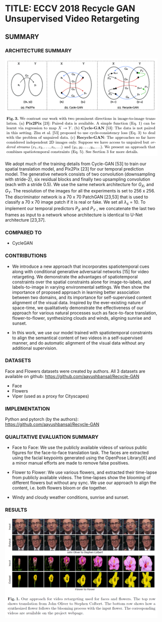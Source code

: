 # TITLE: ECCV 2018 Recycle GAN Unsupervised Video Retargeting

## SUMMARY

### ARCHITECTURE SUMMARY

![loss.png](images/eccv-2018-recycle-gan-unsupervised-video-retargeting/loss.png "Recycle GAN loss")

We adopt much of the training details from Cycle-GAN [53] to train our spatial translation model, and Pix2Pix [23] for our temporal prediction model. The generative network consists of two convolution (downsampling with stride-2), six residual blocks and finally two upsampling convolution (each with a stride 0.5). We use the same network architecture for $G_X$, and $G_Y$. The resolution of the images for all the experiments is set to 256 x 256. The discriminator network is a 70 x 70 PatchGAN [23,53] that is used to classify a 70 x 70 image patch if it is real or fake. We set all $\lambda_s$ = 10. To implement our temporal predictors $P_X$ and $P_Y$ , we concatenate the last two frames as input to a network whose architecture is identical to U-Net architecture [23,37].

### COMPARED TO

- CycleGAN

### CONTRIBUTIONS

- We introduce a new approach that incorporates spatiotemporal cues along with conditional generative adversarial networks [15] for video retargeting. We demonstrate the advantages of spatiotemporal constraints over the spatial constraints alone for image-to-labels, and labels-to-image in varying environmental settings. We then show the importance of proposed approach in learning better association between two domains, and its importance for self-supervised content alignment of the visual data. Inspired by the ever-existing nature of space-time, we qualitatively demonstrate the effectiveness of our approach for various natural processes such as face-to-face translation, flower-to-flower, synthesizing clouds and winds, aligning sunrise and sunset.

- In this work, we use our model trained with spatiotemporal constraints to align the
semantical content of two videos in a self-supervised manner, and do automatic
alignment of the visual data without any additional supervision.

### DATASETS

Face and Flowers datasets were created by authors. All 3 datasets are available on github: <https://github.com/aayushbansal/Recycle-GAN>

- Face
- Flowers
- Viper (used as a proxy for Cityscapes)

### IMPLEMENTATION

Python and pytorch (by the authors): <https://github.com/aayushbansal/Recycle-GAN>

### QUALITATIVE EVALUATION SUMMARY

- Face to Face: We use the publicly available videos of various public figures
for the face-to-face translation task. The faces are extracted using the facial
keypoints generated using the OpenPose Library[6] and a minor manual efforts
are made to remove false positives.

- Flower to Flower: We use various flowers, and extracted their
time-lapse from publicly available videos. The time-lapses show the blooming of
different flowers but without any sync. We use our approach to align the content,
i.e. both flowers bloom or die together.

- Windy and cloudy weather conditions, sunrise and sunset.

### RESULTS

![face2face-flower2flower-results.png](images/eccv-2018-recycle-gan-unsupervised-video-retargeting/face2face-flower2flower-results.png "Recycle GAN loss")
